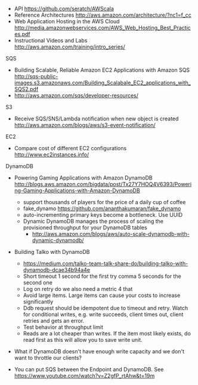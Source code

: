 * API https://github.com/seratch/AWScala
* Reference Architectures http://aws.amazon.com/architecture/?nc1=f_cc
* Web Application Hosting in the AWS Cloud http://media.amazonwebservices.com/AWS_Web_Hosting_Best_Practices.pdf
* Instructional Videos and Labs http://aws.amazon.com/training/intro_series/

SQS
* Building Scalable, Reliable Amazon EC2 Applications with Amazon SQS http://sqs-public-images.s3.amazonaws.com/Building_Scalabale_EC2_applications_with_SQS2.pdf
* http://aws.amazon.com/sqs/developer-resources/

S3
* Receive SQS/SNS/Lambda notification when new object is created http://aws.amazon.com/blogs/aws/s3-event-notification/

EC2
* Compare cost of different EC2 configurations http://www.ec2instances.info/

DynamoDB
* Powering Gaming Applications with Amazon DynamoDB http://blogs.aws.amazon.com/bigdata/post/Tx27Y7HOQ4V6393/Powering-Gaming-Applications-with-Amazon-DynamoDB
  * support thousands of players for the price of a daily cup of coffee
  * fake_dynamo https://github.com/ananthakumaran/fake_dynamo
  * auto-incrementing primary keys become a bottleneck. Use UUID
  * Dynamic DynamoDB manages the process of scaling the provisioned throughput for your DynamoDB tables
    * http://aws.amazon.com/blogs/aws/auto-scale-dynamodb-with-dynamic-dynamodb/

* Building Talko with DynamoDB
  * https://medium.com/talko-team-talk-share-do/building-talko-with-dynamodb-dcae34b94a4e
  * Short timeout 1 second for the first try comma 5 seconds for the second one
  * Log on retry do we also need a metric 4 that
  * Avoid large items. Large items can cause your costs to increase significantly
  * Ddb request should be idempotent due to timeout and retry. Watch for conditional writes, e.g. write succeeds, client times out, client retries and gets an error.
  * Test behavior at throughput limit
  * Reads are a lot cheaper than writes. If the item most likely exists, do read first as this will allow you to save write unit.

* What if DynamoDB doesn't have enough write capacity and we don't want to throttle our clients?
 * You can put SQS between the Endpoint and DynamoDB. See https://www.youtube.com/watch?v=Z2gfP_rtAhw&t=19m
